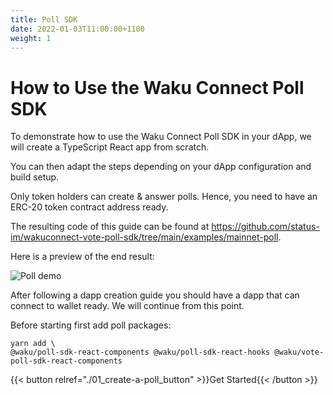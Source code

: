 ```yaml
---
title: Poll SDK
date: 2022-01-03T11:00:00+1100
weight: 1
---
```


# How to Use the Waku Connect Poll SDK

To demonstrate how to use the Waku Connect Poll SDK in your dApp, we will create a TypeScript React app from scratch.

You can then adapt the steps depending on your dApp configuration and build setup.

Only token holders can create & answer polls.
Hence, you need to have an ERC-20 token contract address ready.

The resulting code of this guide can be found at
https://github.com/status-im/wakuconnect-vote-poll-sdk/tree/main/examples/mainnet-poll.

Here is a preview of the end result:

![Poll demo](/assets/poll_sdk/wakuconnect-poll-demo.gif)

After following a dapp creation guide you should have a dapp that can connect to wallet ready. We will continue from this point.

Before starting first add poll packages:

```shell
yarn add \
@waku/poll-sdk-react-components @waku/poll-sdk-react-hooks @waku/vote-poll-sdk-react-components
```

{{< button relref="./01_create-a-poll_button"  >}}Get Started{{< /button >}}

